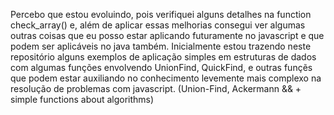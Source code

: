 Percebo que estou evoluindo, pois verifiquei alguns detalhes na function check_array() e, além de aplicar essas melhorias consegui ver algumas outras coisas que eu posso estar aplicando futuramente no javascript e que podem ser aplicáveis no java também.
Inicialmente estou trazendo neste repositório alguns exemplos de aplicação simples em estruturas de dados com algumas funções envolvendo UnionFind, QuickFind, e outras funçẽs que podem estar auxiliando no conhecimento levemente mais complexo na resolução de problemas com javascript.
(Union-Find, Ackermann && + simple functions about algorithms)

